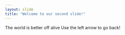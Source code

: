 ```yaml
---
layout: slide
title: "Welcome to our second slide!"
---
```

The world is better off alive
Use the left arrow to go back!
